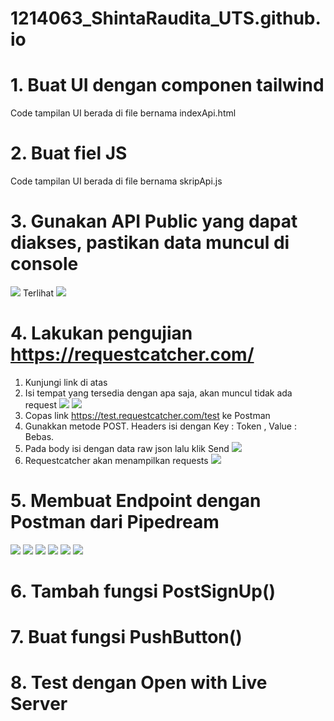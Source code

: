 # 1214063_ShintaRaudita_UTS.github.io
#
# 1. Buat UI dengan componen tailwind
Code tampilan UI berada di file bernama indexApi.html
# 2. Buat fiel JS 
Code tampilan UI berada di file bernama skripApi.js
# 3. Gunakan API Public yang dapat diakses, pastikan data muncul di console
![](foto/consoleApi1.png)
Terlihat 
![](foto/consoleApi2.png)

# 4. Lakukan pengujian https://requestcatcher.com/
1. Kunjungi link di atas
2. Isi tempat yang tersedia dengan apa saja, akan muncul tidak ada request
   ![](foto/catch3.png)
   ![](foto/catch4.png)
3. Copas link  https://test.requestcatcher.com/test ke Postman
4. Gunakkan metode POST. Headers isi dengan Key : Token ,   Value : Bebas. 
5. Pada body isi dengan data raw json lalu klik Send
![](foto/catch1.png)
6. Requestcatcher akan menampilkan requests
![](foto/catch2.png)

# 5. Membuat Endpoint dengan Postman dari Pipedream
![](foto/buatEndPoint1.png)
![](foto/buatEnd2.png)
![](foto/buatEnd3.png)
![](foto/buatEnd4.png)
![](foto/buatEnd5.png)
![](foto/buatEnd6.png)

# 6. Tambah fungsi PostSignUp()
# 7. Buat fungsi PushButton()
# 8. Test dengan Open with Live Server
